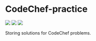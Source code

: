 # CodeChef-practice

![](https://img.shields.io/github/languages/count/ShubhamGururani/CodeChef-practice.svg)
![](https://img.shields.io/github/languages/top/ShubhamGururani/CodeChef-practice.svg)
![](https://img.shields.io/github/last-commit/ShubhamGururani/CodeChef-practice.svg)

Storing solutions for CodeChef problems.

